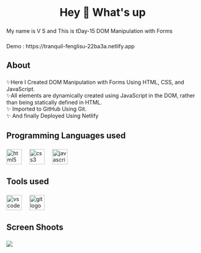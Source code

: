 <h1 align="center">Hey 👋 What's up</h1>

###

<p align="left">My name is V S and This is tDay-15 DOM Manipulation with Forms</p>

###

<p align="left">Demo : https://tranquil-fenglisu-22ba3a.netlify.app</p>

###

<h2 align="left">About</h2>

###

<p align="left">✨Here I Created DOM Manipulation with Forms Using HTML, CSS, and JavaScript.<br>✨All elements are dynamically created using JavaScript in the DOM, rather than being statically defined in HTML.<br>✨ Imported to GitHub Using Git.<br>✨ And finally Deployed Using Netlify</p>

###

<h2 align="left">Programming Languages used</h2>

###

<div align="left">
  <img src="https://cdn.jsdelivr.net/gh/devicons/devicon/icons/html5/html5-original.svg" height="40" alt="html5 logo"  />
  <img width="12" />
  <img src="https://cdn.jsdelivr.net/gh/devicons/devicon/icons/css3/css3-original.svg" height="40" alt="css3 logo"  />
  <img width="12" />
  <img src="https://cdn.jsdelivr.net/gh/devicons/devicon/icons/javascript/javascript-plain.svg" height="40" alt="javascript logo"  />
</div>

###

<h2 align="left">Tools used</h2>

###

<div align="left">
  <img src="https://cdn.jsdelivr.net/gh/devicons/devicon/icons/vscode/vscode-original.svg" height="40" alt="vscode logo"  />
  <img width="12" />
  <img src="https://cdn.jsdelivr.net/gh/devicons/devicon/icons/git/git-original.svg" height="40" alt="git logo"  />
</div>

###

<h2 align="left">Screen Shoots</h2>

###

<img src = "https://github.com/Prakash-V-S/Day-15-DOM-Manipulation-with-Forms/assets/141955456/c4a40f1a-3037-4f29-b137-c0977766c892">

###
